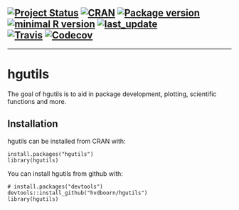 <!-- START_HGUTILS -->
[![Project Status](http://www.repostatus.org/badges/latest/active.svg)](http://www.repostatus.org/#active)
[![CRAN](http://www.r-pkg.org/badges/version/hgutils)](https://cran.r-project.org/package=hgutils)
[![Package version](https://img.shields.io/badge/GitHub-0.2.5-orange.svg)]()
[![minimal R version](https://img.shields.io/badge/R-v3.1+-blue.svg)](https://cran.r-project.org/)
[![last_update](https://img.shields.io/badge/last%20update-2018--11--27-blue.svg)]()  
[![Travis](https://travis-ci.org/hvdboorn/hgutils.svg)](https://travis-ci.org/hvdboorn/hgutils)
[![Codecov](https://img.shields.io/codecov/c/github/hvdboorn/hgutils.svg)](https://codecov.io/gh/hvdboorn/hgutils)
---
<!-- END_HGUTILS -->
---
# hgutils

The goal of hgutils is to aid in package development, plotting, scientific functions and more.

## Installation

hgutils can be installed from CRAN with: 

```{r, eval = FALSE}
install.packages("hgutils")
library(hgutils)
```

You can install hgutils from github with:

```{r gh-installation, eval = FALSE}
# install.packages("devtools")
devtools::install_github("hvdboorn/hgutils")
library(hgutils)
```
